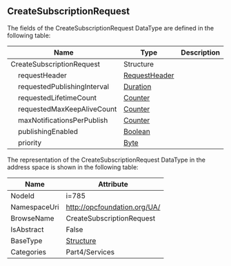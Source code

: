 <!-- datatype -->
## CreateSubscriptionRequest
  
<!-- end of description -->
The fields of the CreateSubscriptionRequest DataType are defined in the following table:  

|Name|Type|Description|
|---|---|---|
|CreateSubscriptionRequest|Structure||
|&nbsp;&nbsp;&nbsp;&nbsp;requestHeader|[RequestHeader](../../../Part4/Services/RequestHeader/readme.md)||
|&nbsp;&nbsp;&nbsp;&nbsp;requestedPublishingInterval|[Duration](../../../Part3/DataTypes/Duration/readme.md)||
|&nbsp;&nbsp;&nbsp;&nbsp;requestedLifetimeCount|[Counter](../../../Part4/DataTypes/Counter/readme.md)||
|&nbsp;&nbsp;&nbsp;&nbsp;requestedMaxKeepAliveCount|[Counter](../../../Part4/DataTypes/Counter/readme.md)||
|&nbsp;&nbsp;&nbsp;&nbsp;maxNotificationsPerPublish|[Counter](../../../Part4/DataTypes/Counter/readme.md)||
|&nbsp;&nbsp;&nbsp;&nbsp;publishingEnabled|[Boolean](../../../Part3/DataTypes/Boolean/readme.md)||
|&nbsp;&nbsp;&nbsp;&nbsp;priority|[Byte](../../../Part3/DataTypes/Byte/readme.md)||

The representation of the CreateSubscriptionRequest DataType in the address space is shown in the following table:  

|Name|Attribute|
|---|---|
|NodeId|i=785|
|NamespaceUri|http://opcfoundation.org/UA/|
|BrowseName|CreateSubscriptionRequest|
|IsAbstract|False|
|BaseType|[Structure](../../../Part3/DataTypes/Structure/readme.md)|
|Categories|Part4/Services|

